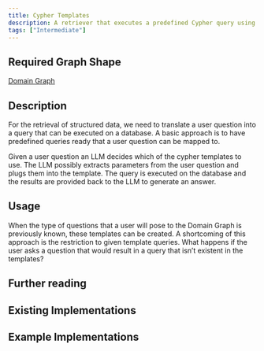 ```yaml
---
title: Cypher Templates
description: A retriever that executes a predefined Cypher query using parameters given in the user question.
tags: ["Intermediate"]
---
```


## Required Graph Shape

[Domain Graph](/reference/knowledge-graph/domain-graph)

## Description

For the retrieval of structured data, we need to translate a user question into a query that can be executed on a database. A basic approach is to have predefined queries ready that a user question can be mapped to.

Given a user question an LLM decides which of the cypher templates to use. The LLM possibly extracts parameters from the user question and plugs them into the template. The query is executed on the database and the results are provided back to the LLM to generate an answer.

## Usage

When the type of questions that a user will pose to the Domain Graph is previously known, these templates can be created. A shortcoming of this approach is the restriction to given template queries. What happens if the user asks a question that would result in a query that isn’t existent in the templates?

## Further reading

## Existing Implementations

## Example Implementations
